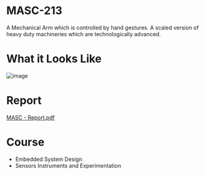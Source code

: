 # MASC-213
A Mechanical Arm which is controlled by hand gestures. A scaled version of heavy duty machineries which are technologically advanced.
# What it Looks Like
![image](https://user-images.githubusercontent.com/80736633/208124111-e9e81caf-4261-451d-bb0c-63e89c755034.png)
# Report
[MASC - Report.pdf](https://github.com/Maulik176/MASC-213/files/10305911/MASC.-.Report.pdf)
# Course
- Embedded System Design
- Sensors Instruments and Experimentation
